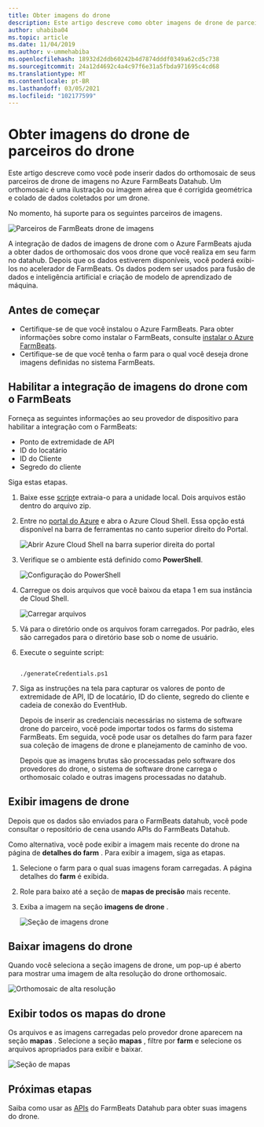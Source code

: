 ```yaml
---
title: Obter imagens do drone
description: Este artigo descreve como obter imagens de drone de parceiros.
author: uhabiba04
ms.topic: article
ms.date: 11/04/2019
ms.author: v-ummehabiba
ms.openlocfilehash: 18932d2ddb60242b4d7874dddf0349a62cd5c738
ms.sourcegitcommit: 24a12d4692c4a4c97f6e31a5fbda971695c4cd68
ms.translationtype: MT
ms.contentlocale: pt-BR
ms.lasthandoff: 03/05/2021
ms.locfileid: "102177599"
---
```

# <a name="get-drone-imagery-from-drone-partners"></a>Obter imagens do drone de parceiros do drone

Este artigo descreve como você pode inserir dados do orthomosaic de seus parceiros de drone de imagens no Azure FarmBeats Datahub. Um orthomosaic é uma ilustração ou imagem aérea que é corrigida geométrica e colado de dados coletados por um drone.

No momento, há suporte para os seguintes parceiros de imagens.

  ![Parceiros de FarmBeats drone de imagens](./media/get-drone-imagery-from-drone-partner/drone-partner-1.png)

A integração de dados de imagens de drone com o Azure FarmBeats ajuda a obter dados de orthomosaic dos voos drone que você realiza em seu farm no datahub. Depois que os dados estiverem disponíveis, você poderá exibi-los no acelerador de FarmBeats. Os dados podem ser usados para fusão de dados e inteligência artificial e criação de modelo de aprendizado de máquina.

## <a name="before-you-begin"></a>Antes de começar

  - Certifique-se de que você instalou o Azure FarmBeats. Para obter informações sobre como instalar o FarmBeats, consulte [instalar o Azure FarmBeats](install-azure-farmbeats.md).
  - Certifique-se de que você tenha o farm para o qual você deseja drone imagens definidas no sistema FarmBeats.

## <a name="enable-drone-imagery-integration-with-farmbeats"></a>Habilitar a integração de imagens do drone com o FarmBeats

Forneça as seguintes informações ao seu provedor de dispositivo para habilitar a integração com o FarmBeats:
 - Ponto de extremidade de API
 - ID do locatário
 - ID do Cliente
 - Segredo do cliente

Siga estas etapas.

1. Baixe esse [script](https://aka.ms/farmbeatspartnerscript)e extraia-o para a unidade local. Dois arquivos estão dentro do arquivo zip.
2. Entre no [portal do Azure](https://portal.azure.com/) e abra o Azure Cloud Shell. Essa opção está disponível na barra de ferramentas no canto superior direito do Portal.

    ![Abrir Azure Cloud Shell na barra superior direita do portal](./media/get-drone-imagery-from-drone-partner/navigation-bar-1.png)

3. Verifique se o ambiente está definido como **PowerShell**.

    ![Configuração do PowerShell](./media/get-drone-imagery-from-drone-partner/power-shell-new-1.png)

4. Carregue os dois arquivos que você baixou da etapa 1 em sua instância de Cloud Shell.

    ![Carregar arquivos](./media/get-drone-imagery-from-drone-partner/power-shell-two-1.png)

5. Vá para o diretório onde os arquivos foram carregados. Por padrão, eles são carregados para o diretório base sob o nome de usuário.
6. Execute o seguinte script:

    ```azurepowershell-interactive

    ./generateCredentials.ps1

    ```

7. Siga as instruções na tela para capturar os valores de ponto de extremidade de API, ID de locatário, ID do cliente, segredo do cliente e cadeia de conexão do EventHub.

    Depois de inserir as credenciais necessárias no sistema de software drone do parceiro, você pode importar todos os farms do sistema FarmBeats. Em seguida, você pode usar os detalhes do farm para fazer sua coleção de imagens de drone e planejamento de caminho de voo.

    Depois que as imagens brutas são processadas pelo software dos provedores do drone, o sistema de software drone carrega o orthomosaic colado e outras imagens processadas no datahub.

## <a name="view-drone-imagery"></a>Exibir imagens de drone

Depois que os dados são enviados para o FarmBeats datahub, você pode consultar o repositório de cena usando APIs do FarmBeats Datahub.

Como alternativa, você pode exibir a imagem mais recente do drone na página de **detalhes do farm** . Para exibir a imagem, siga as etapas.

1. Selecione o farm para o qual suas imagens foram carregadas. A página detalhes do **farm** é exibida.
2. Role para baixo até a seção de **mapas de precisão** mais recente.
3. Exiba a imagem na seção **imagens de drone** .

    ![Seção de imagens drone](./media/get-drone-imagery-from-drone-partner/drone-imagery-1.png)

## <a name="download-drone-imagery"></a>Baixar imagens do drone

Quando você seleciona a seção imagens de drone, um pop-up é aberto para mostrar uma imagem de alta resolução do drone orthomosaic.

![Orthomosaic de alta resolução](./media/get-drone-imagery-from-drone-partner/download-drone-imagery-1.png)

## <a name="view-all-drone-maps"></a>Exibir todos os mapas do drone

Os arquivos e as imagens carregadas pelo provedor drone aparecem na seção **mapas** . Selecione a seção **mapas** , filtre por **farm** e selecione os arquivos apropriados para exibir e baixar.

  ![Seção de mapas](./media/get-drone-imagery-from-drone-partner/view-drone-maps-1.png)

## <a name="next-steps"></a>Próximas etapas

Saiba como usar as [APIs](rest-api-in-azure-farmbeats.md) do FarmBeats Datahub para obter suas imagens do drone.
